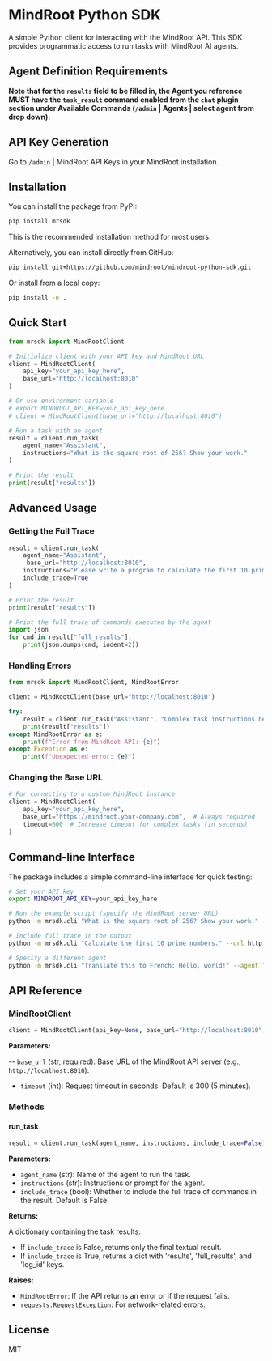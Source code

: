 # MindRoot Python SDK

A simple Python client for interacting with the MindRoot API. This SDK provides programmatic access to run tasks with MindRoot AI agents.

## Agent Definition Requirements

**Note that for the `results` field to be filled in, the Agent you reference MUST have the
`task_result` command enabled from the `chat` plugin section under Available Commands
(`/admin` | Agents | select agent from drop down).**

## API Key Generation

Go to `/admin` | MindRoot API Keys in your MindRoot installation.

## Installation

You can install the package from PyPI:

```bash
pip install mrsdk
```

This is the recommended installation method for most users.

Alternatively, you can install directly from GitHub:

```bash
pip install git+https://github.com/mindroot/mindroot-python-sdk.git
```

Or install from a local copy:

```bash
pip install -e .
```

## Quick Start

```python
from mrsdk import MindRootClient

# Initialize client with your API key and MindRoot URL
client = MindRootClient(
    api_key="your_api_key_here",
    base_url="http://localhost:8010"
)

# Or use environment variable
# export MINDROOT_API_KEY=your_api_key_here
# client = MindRootClient(base_url="http://localhost:8010")

# Run a task with an agent
result = client.run_task(
    agent_name="Assistant",
    instructions="What is the square root of 256? Show your work."
)

# Print the result
print(result["results"])
```

## Advanced Usage

### Getting the Full Trace

```python
result = client.run_task(
    agent_name="Assistant",
     base_url="http://localhost:8010",
    instructions="Please write a program to calculate the first 10 prime numbers.",
    include_trace=True
)

# Print the result
print(result["results"])

# Print the full trace of commands executed by the agent
import json
for cmd in result["full_results"]:
    print(json.dumps(cmd, indent=2))
```

### Handling Errors

```python
from mrsdk import MindRootClient, MindRootError

client = MindRootClient(base_url="http://localhost:8010")

try:
    result = client.run_task("Assistant", "Complex task instructions here")
    print(result["results"])
except MindRootError as e:
    print(f"Error from MindRoot API: {e}")
except Exception as e:
    print(f"Unexpected error: {e}")
```

### Changing the Base URL

```python
# For connecting to a custom MindRoot instance
client = MindRootClient(
    api_key="your_api_key_here",
    base_url="https://mindroot.your-company.com",  # Always required
    timeout=600  # Increase timeout for complex tasks (in seconds)
)
```

## Command-line Interface

The package includes a simple command-line interface for quick testing:

```bash
# Set your API key
export MINDROOT_API_KEY=your_api_key_here

# Run the example script (specify the MindRoot server URL)
python -m mrsdk.cli "What is the square root of 256? Show your work." --url http://localhost:8010

# Include full trace in the output
python -m mrsdk.cli "Calculate the first 10 prime numbers." --url http://localhost:8010 --trace

# Specify a different agent
python -m mrsdk.cli "Translate this to French: Hello, world!" --agent Translator
```

## API Reference

### MindRootClient

```python
client = MindRootClient(api_key=None, base_url="http://localhost:8010", timeout=300)
```

**Parameters:**

-- `base_url` (str, required): Base URL of the MindRoot API server (e.g., `http://localhost:8010`).
- `timeout` (int): Request timeout in seconds. Default is 300 (5 minutes).

### Methods

#### run_task

```python
result = client.run_task(agent_name, instructions, include_trace=False)
```

**Parameters:**

- `agent_name` (str): Name of the agent to run the task.
- `instructions` (str): Instructions or prompt for the agent.
- `include_trace` (bool): Whether to include the full trace of commands in the result. Default is False.

**Returns:**

A dictionary containing the task results:

- If `include_trace` is False, returns only the final textual result.
- If `include_trace` is True, returns a dict with 'results', 'full_results', and 'log_id' keys.

**Raises:**

- `MindRootError`: If the API returns an error or if the request fails.
- `requests.RequestException`: For network-related errors.

## License

MIT
